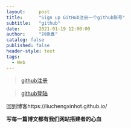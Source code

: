 ```yaml
---
layout:     post
title:      "Sign up GitHub注册一个github账号"
subtitle:   "github"
date:       2021-01-19 12:00:00
author:     "刘承鑫"
catalog: false
published: false
header-style: text
tags:
  - Web
---
```


> [github注册](https://github.com/)

> [github登陆](https://github.com/login)


回到博客https://liuchengxinhot.github.io/


**写每一篇博文都有我们网站搭建者的心血**
